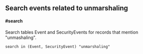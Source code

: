 ## Search events related to unmarshaling
#### #search
<!-- article_id: 3107‎2017‏‎03827029 -->

Search tables Event and SecurityEvents for records that mention "unmashaling".

```OQL
search in (Event, SecurityEvent) "unmarshaling"
```